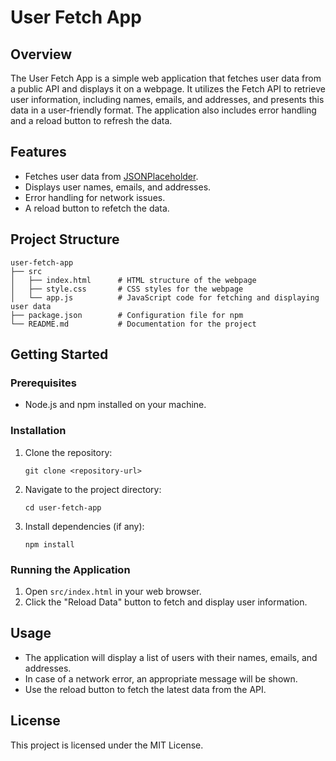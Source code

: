 # User Fetch App

## Overview
The User Fetch App is a simple web application that fetches user data from a public API and displays it on a webpage. It utilizes the Fetch API to retrieve user information, including names, emails, and addresses, and presents this data in a user-friendly format. The application also includes error handling and a reload button to refresh the data.

## Features
- Fetches user data from [JSONPlaceholder](https://jsonplaceholder.typicode.com/users).
- Displays user names, emails, and addresses.
- Error handling for network issues.
- A reload button to refetch the data.

## Project Structure
```
user-fetch-app
├── src
│   ├── index.html      # HTML structure of the webpage
│   ├── style.css       # CSS styles for the webpage
│   └── app.js          # JavaScript code for fetching and displaying user data
├── package.json        # Configuration file for npm
└── README.md           # Documentation for the project
```

## Getting Started

### Prerequisites
- Node.js and npm installed on your machine.

### Installation
1. Clone the repository:
   ```
   git clone <repository-url>
   ```
2. Navigate to the project directory:
   ```
   cd user-fetch-app
   ```
3. Install dependencies (if any):
   ```
   npm install
   ```

### Running the Application
1. Open `src/index.html` in your web browser.
2. Click the "Reload Data" button to fetch and display user information.

## Usage
- The application will display a list of users with their names, emails, and addresses.
- In case of a network error, an appropriate message will be shown.
- Use the reload button to fetch the latest data from the API.

## License
This project is licensed under the MIT License.